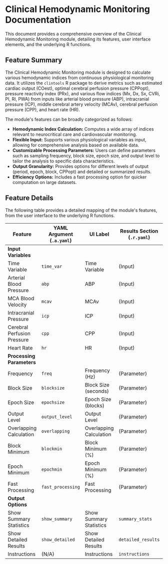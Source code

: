# Clinical Hemodynamic Monitoring Documentation

This document provides a comprehensive overview of the Clinical Hemodynamic Monitoring module, detailing its features, user interface elements, and the underlying R functions.

## Feature Summary

The Clinical Hemodynamic Monitoring module is designed to calculate various hemodynamic indices from continuous physiological monitoring data. It utilizes the `clintools` R package to derive metrics such as estimated cardiac output (COest), optimal cerebral perfusion pressure (CPPopt), pressure reactivity index (PRx), and various flow indices (Mx, Dx, Sx, CVRi, PI, RI, PWA) from inputs like arterial blood pressure (ABP), intracranial pressure (ICP), middle cerebral artery velocity (MCAv), cerebral perfusion pressure (CPP), and heart rate (HR).

The module's features can be broadly categorized as follows:

*   **Hemodynamic Index Calculation:** Computes a wide array of indices relevant to neurocritical care and cardiovascular monitoring.
*   **Flexible Input:** Supports various physiological variables as input, allowing for comprehensive analysis based on available data.
*   **Customizable Processing Parameters:** Users can define parameters such as sampling frequency, block size, epoch size, and output level to tailor the analysis to specific data characteristics.
*   **Output Granularity:** Provides options for different levels of output (period, epoch, block, CPPopt) and detailed or summarized results.
*   **Efficiency Options:** Includes a fast processing option for quicker computation on large datasets.

## Feature Details

The following table provides a detailed mapping of the module's features, from the user interface to the underlying R functions.

| Feature                          | YAML Argument (`.a.yaml`)      | UI Label                               | Results Section (`.r.yaml`)         | R Function (`.b.R`)                  |
| -------------------------------- | ------------------------------ | -------------------------------------- | ----------------------------------- | ------------------------------------ |
| **Input Variables**              |                                |                                        |                                     |                                      |
| Time Variable                    | `time_var`                     | Time Variable                          | (Input)                             | `.run`                               |
| Arterial Blood Pressure          | `abp`                          | ABP                                    | (Input)                             | `.run`                               |
| MCA Blood Velocity               | `mcav`                         | MCAv                                   | (Input)                             | `.run`                               |
| Intracranial Pressure            | `icp`                          | ICP                                    | (Input)                             | `.run`                               |
| Cerebral Perfusion Pressure      | `cpp`                          | CPP                                    | (Input)                             | `.run`                               |
| Heart Rate                       | `hr`                           | HR                                     | (Input)                             | `.run`                               |
| **Processing Parameters**        |                                |                                        |                                     |                                      |
| Frequency                        | `freq`                         | Frequency (Hz)                         | (Parameter)                         | `.run`                               |
| Block Size                       | `blocksize`                    | Block Size (seconds)                   | (Parameter)                         | `.run`                               |
| Epoch Size                       | `epochsize`                    | Epoch Size (blocks)                    | (Parameter)                         | `.run`                               |
| Output Level                     | `output_level`                 | Output Level                           | (Parameter)                         | `.run`                               |
| Overlapping Calculation          | `overlapping`                  | Overlapping Calculation                | (Parameter)                         | `.run`                               |
| Block Minimum                    | `blockmin`                     | Block Minimum (%)                      | (Parameter)                         | `.run`                               |
| Epoch Minimum                    | `epochmin`                     | Epoch Minimum (%)                      | (Parameter)                         | `.run`                               |
| Fast Processing                  | `fast_processing`              | Fast Processing                        | (Parameter)                         | `.run`                               |
| **Output Options**               |                                |                                        |                                     |                                      |
| Show Summary Statistics          | `show_summary`                 | Show Summary Statistics                | `summary_stats`                     | `.generateSummary`                   |
| Show Detailed Results            | `show_detailed`                | Show Detailed Results                  | `detailed_results`                  | `.generateDetailedResults`           |
| Instructions                     | (N/A)                          | Instructions                           | `instructions`                      | `.init`, `.run`                      |
